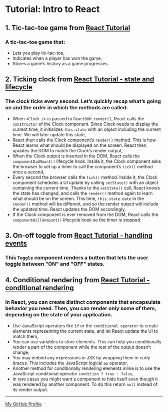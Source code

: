 # Tutorial: Intro to React

## 1. Tic-tac-toe game from [React Tutorial](https://reactjs.org/tutorial/tutorial.html)

### A tic-tac-toe game that:
* Lets you play tic-tac-toe,
* Indicates when a player has won the game,
* Stores a game’s history as a game progresses.

## 2. Ticking clock from [React Tutorial - state and lifecycle](https://reactjs.org/docs/state-and-lifecycle.html)

### The clock ticks every second. Let’s quickly recap what’s going on and the order in which the methods are called:
* When `<Clock />` is passed to `ReactDOM.render()`, React calls the `constructor` of the Clock component. Since Clock needs to display the current time, it initializes `this.state` with an object including the current time. We will later update this state,
* React then calls the Clock component’s `render()` method. This is how React learns what should be displayed on the screen. React then updates the DOM to match the Clock’s render output,
* When the Clock output is inserted in the DOM, React calls the `componentDidMount()` lifecycle hook. Inside it, the Clock component asks the browser to set up a timer to call the component’s `tick()` method once a second,
* Every second the browser calls the `tick()` method. Inside it, the Clock component schedules a UI update by calling `setState()` with an object containing the current time. Thanks to the `setState()` call, React knows the state has changed, and calls the `render()` method again to learn what should be on the screen. This time, `this.state.date` in the `render()` method will be different, and so the render output will include the updated time. React updates the DOM accordingly,
* If the Clock component is ever removed from the DOM, React calls the `componentWillUnmount()` lifecycle hook so the timer is stopped.

## 3. On-off toggle from [React Tutorial - handling events](https://reactjs.org/docs/handling-events.html)

### This `Toggle` component renders a button that lets the user toggle between "ON" and "OFF" states.

## 4. Conditional rendering from [React Tutorial - conditional rendering](https://reactjs.org/docs/conditional-rendering.html)

### In React, you can create distinct components that encapsulate behavior you need. Then, you can render only some of them, depending on the state of your application.
* Use JavaScript operators like `if` or the `conditional operator` to create elements representing the current state, and let React update the UI to match them,
* You can use variables to store elements. This can help you conditionally render a part of the component while the rest of the output doesn’t change,
* You may embed any expressions in JSX by wrapping them in curly braces. This includes the JavaScript logical `&&` operator,
* Another method for conditionally rendering elements inline is to use the JavaScript conditional operator `condition ? true : false`,
* In rare cases you might want a component to hide itself even though it was rendered by another component. To do this return `null` instead of its render output.

---
[My GitHub Profile](https://github.com/skwirowski "Paweł Skwirowski GitHub")


